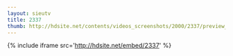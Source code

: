 ```yaml
---
layout: sieutv
title: 2337
thumb: http://hdsite.net/contents/videos_screenshots/2000/2337/preview_360p.mp4.jpg
---
```

{% include iframe src='http://hdsite.net/embed/2337' %}
 

